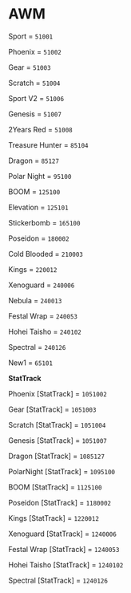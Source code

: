 # AWM


Sport = `51001`

Phoenix = `51002`

Gear = `51003`

Scratch = `51004`

Sport V2 = `51006`

Genesis = `51007`

2Years Red = `51008`

Treasure Hunter = `85104`

Dragon = `85127`

Polar Night = `95100`

BOOM = `125100`

Elevation = `125101`

Stickerbomb = `165100`

Poseidon = `180002`

Cold Blooded = `210003`

Kings = `220012`

Xenoguard = `240006`

Nebula = `240013`

Festal Wrap = `240053`

Hohei Taisho = `240102`

Spectral = `240126`

New1 = `65101`


**StatTrack**


Phoenix [StatTrack] = `1051002`

Gear [StatTrack] = `1051003`

Scratch [StatTrack] = `1051004`

Genesis [StatTrack] = `1051007`

Dragon [StatTrack] = `1085127`

PolarNight [StatTrack] = `1095100`

BOOM [StatTrack] = `1125100`

Poseidon [StatTrack] = `1180002`

Kings [StatTrack] = `1220012`

Xenoguard [StatTrack] = `1240006`

Festal Wrap [StatTrack] = `1240053`

Hohei Taisho [StatTrack] = `1240102`

Spectral [StatTrack] = `1240126`



